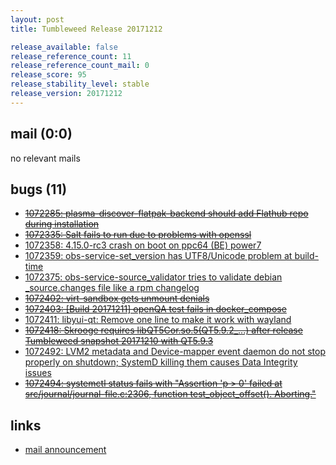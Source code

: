 ```yaml
---
layout: post
title: Tumbleweed Release 20171212

release_available: false
release_reference_count: 11
release_reference_count_mail: 0
release_score: 95
release_stability_level: stable
release_version: 20171212
---
```


## mail (0:0)

no relevant mails

## bugs (11)

<!--more-->

- ~~[1072285: plasma-discover-flatpak-backend should add Flathub repo during installation](https://bugzilla.opensuse.org/show_bug.cgi?id=1072285)~~
- ~~[1072335: Salt fails to run due to problems with openssl](https://bugzilla.opensuse.org/show_bug.cgi?id=1072335)~~
- [1072358: 4.15.0-rc3 crash on boot on ppc64 (BE) power7](https://bugzilla.opensuse.org/show_bug.cgi?id=1072358)
- [1072359: obs-service-set_version has UTF8/Unicode problem at build-time](https://bugzilla.opensuse.org/show_bug.cgi?id=1072359)
- [1072375: obs-service-source_validator tries to validate debian <package>_source.changes file like a rpm changelog](https://bugzilla.opensuse.org/show_bug.cgi?id=1072375)
- ~~[1072402: virt-sandbox gets unmount denials](https://bugzilla.opensuse.org/show_bug.cgi?id=1072402)~~
- ~~[1072403: [Build 20171211] openQA test fails in docker_compose](https://bugzilla.opensuse.org/show_bug.cgi?id=1072403)~~
- [1072411: libyui-qt: Remove one line to make it work with wayland](https://bugzilla.opensuse.org/show_bug.cgi?id=1072411)
- ~~[1072418: Skrooge requires libQT5Cor.so.5(QT5.9.2_...) after release Tumbleweed snapshot 20171210 with QT5.9.3](https://bugzilla.opensuse.org/show_bug.cgi?id=1072418)~~
- [1072492: LVM2 metadata and Device-mapper event daemon do not stop properly on shutdown; SystemD killing them causes Data Integrity issues](https://bugzilla.opensuse.org/show_bug.cgi?id=1072492)
- ~~[1072494: systemctl status fails with "Assertion 'p > 0' failed at src/journal/journal-file.c:2306, function test_object_offset(). Aborting."](https://bugzilla.opensuse.org/show_bug.cgi?id=1072494)~~



## links

- [mail announcement](https://lists.opensuse.org/opensuse-factory/2017-12/msg00231.html)
